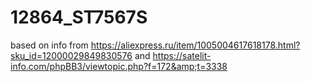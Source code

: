 # 12864_ST7567S
based on info from https://aliexpress.ru/item/1005004617618178.html?sku_id=12000029849830576 and https://satelit-info.com/phpBB3/viewtopic.php?f=172&amp;t=3338
